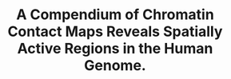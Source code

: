 ---
layout: page
title: " A Compendium of Chromatin Contact Maps Reveals Spatially Active Regions in the Human Genome."
breadcrumb: true
categories:
    - publication
## publication related information
pub:
    authors: " Anthony D. Schmitt, Ming Hu, Inkyung Jung, Zheng Xu, Yunjiang Qiu, Catherine L. Tan, Yun Li, Shin Lin, Yiing Lin, Cathy L. Barr,  Bing Ren"
    journal: " Cell reports"
    date: 2016-11-15
    doi:  10.1016/j.celrep.2016.10.061
    volume:  17
    pages:  2042--2059
    number:  8
    abstract: " The three-dimensional configuration of DNA is integral to all nuclear processes in eukaryotes, yet our knowledge of the chromosome architecture is still limited. Genome-wide chromosome conformation capture studies have uncovered features of chromatin organization in cultured cells, but genome architecture in human tissues has yet to be explored. Here, we report the most comprehensive survey to  date of chromatin organization in human tissues. Through integrative analysis of  chromatin contact maps in 21 primary human tissues and cell types, we find topologically associating domains highly conserved in different tissues. We also  discover genomic regions that exhibit unusually high levels of local chromatin interactions. These frequently interacting regions (FIREs) are enriched for super-enhancers and are near tissue-specifically expressed genes. They display strong tissue-specificity in local chromatin interactions. Additionally, FIRE formation is partially dependent on CTCF and the Cohesin complex. We further show that FIREs can help annotate the function of non-coding sequence variants.,"
---